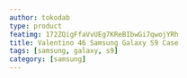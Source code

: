 ```yaml
---
author: tokodab
type: product
featimg: 172ZQigFfaVvUEg7KReBIbwGi7qwojYRh
title: Valentino 46 Samsung Galaxy S9 Case
tags: [samsung, galaxy, s9]
category: [samsung]
---
```

